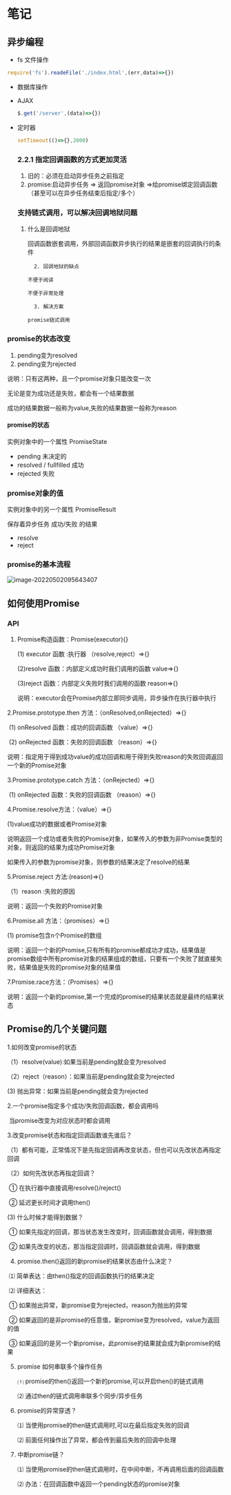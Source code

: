 # 笔记
## 异步编程
* fs 文件操作
```js
require('fs').readeFile('./index.html',(err,data)=>{})
```
* 数据库操作

* AJAX

  ```js
  $.get('/server',(data)=>{})
  ```

* 定时器

  ```js
  setTimeout(()=>{},2000)
  ```

  ### 2.2.1 指定回调函数的方式更加灵活

  1. 旧的：必须在启动异步任务之前指定
  2. promise:启动异步任务 => 返回promise对象 =>给promise绑定回调函数（甚至可以在异步任务结束后指定/多个）

  ### 支持链式调用，可以解决回调地狱问题

  1. 什么是回调地狱

     回调函数嵌套调用，外部回调函数异步执行的结果是嵌套的回调执行的条件

  		   2. 回调地狱的缺点
     	
     	 不便于阅读
     	
     	 不便于异常处理
     	
  		   3. 解决方案
     	
     	 promise链式调用

### promise的状态改变

1. pending变为resolved
2. pending变为rejected

说明：只有这两种，且一个promise对象只能改变一次

无论是变为成功还是失败，都会有一个结果数据

成功的结果数据一般称为value,失败的结果数据一般称为reason

#### promise的状态

实例对象中的一个属性 PromiseState

* pending 未决定的
* resolved / fullfilled 成功
* rejected 失败

### promise对象的值

实例对象中的另一个属性 PromiseResult

保存着异步任务 成功/失败 的结果

* resolve
* reject

### promise的基本流程

![image-20220502095643407](C:\Users\Administrator\AppData\Roaming\Typora\typora-user-images\image-20220502095643407.png)



## 如何使用Promise

### API

 1. Promise构造函数：Promise(executor){}

    (1) executor 函数 :执行器 （resolve,reject）=>{}

    (2)resolve 函数：内部定义成功时我们调用的函数 value=>{}

    (3)reject 函数：内部定义失败时我们调用的函数 reason=>{}

    说明：executor会在Promise内部立即同步调用，异步操作在执行器中执行

  2.Promise.prototype.then 方法：（onResolved,onRejected）=>{}

​	(1)	onResolved 函数：成功的回调函数 （value）=>{}

​	(2) onRejected 函数：失败的回调函数 （reason）=>{}

说明：指定用于得到成功value的成功回调和用于得到失败reason的失败回调返回一个新的Promise对象

3.Promise.prototype.catch 方法：（onRejected）=>{}

​	(1)	onRejected 函数：失败的回调函数 （reason）=>{}

4.Promise.resolve方法：（value）=>{}

(1)value成功的数据或者Promise对象

说明返回一个成功或者失败的Promise对象，如果传入的参数为非Promise类型的对象，则返回的结果为成功Promise对象

如果传入的参数为promise对象，则参数的结果决定了resolve的结果

5.Promise.reject 方法:(reason)=>{}

（1）reason :失败的原因

说明：返回一个失败的Promise对象

6.Promise.all 方法：（promises）=>{}

(1) promise包含n个Promise的数组

说明：返回一个新的Promise,只有所有的promise都成功才成功，结果值是promise数组中所有promise对象的结果组成的数组，只要有一个失败了就直接失败，结果值是失败的promise对象的结果值

7.Promise.race方法：（Promises）=>{}

说明：返回一个新的promise,第一个完成的promise的结果状态就是最终的结果状态

## Promise的几个关键问题

1.如何改变promise的状态

（1）resolve(value):如果当前是pending就会变为resolved

（2）reject（reason）：如果当前是pending就会变为rejected

  (3) 	抛出异常：如果当前是pending就会变为rejected

2.一个promise指定多个成功/失败回调函数，都会调用吗

​	当promise改变为对应状态时都会调用

3.改变promise状态和指定回调函数谁先谁后？

（1）都有可能，正常情况下是先指定回调再改变状态，但也可以先改状态再指定回调

（2）如何先改状态再指定回调？

​		①	在执行器中直接调用resolve()/reject()

​		②	延迟更长时间才调用then()

  (3)	什么时候才能得到数据？

​		① 	如果先指定的回调，那当状态发生改变时，回调函数就会调用，得到数据

​		②	如果先改变的状态，那当指定回调时，回调函数就会调用，得到数据

4. promise.then()返回的新promise的结果状态由什么决定？

​	⑴	简单表达：由then()指定的回调函数执行的结果决定

​	⑵	详细表达：

​		①	如果抛出异常，新promise变为rejected，reason为抛出的异常

​		②	如果返回的是非promise的任意值，新promise变为resolved，value为返回的值

​		③	如果返回的是另一个新promise，此promise的结果就会成为新promise的结果

5. promise 如何串联多个操作任务

   ⑴	promise的then()返回一个新的promise,可以开启then()的链式调用

   ⑵	通过then的链式调用串联多个同步/异步任务

6. promise的异常穿透？

   ⑴	当使用promise的then链式调用时,可以在最后指定失败的回调

   ⑵	前面任何操作出了异常，都会传到最后失败的回调中处理

7. 中断promise链？

   ⑴	当使用promise的then链式调用时，在中间中断，不再调用后面的回调函数

   ⑵	办法：在回调函数中返回一个pending状态的promise对象

   
